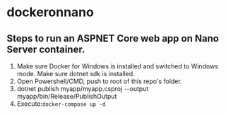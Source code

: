 # dockeronnano
## Steps to run an ASPNET Core web app on Nano Server container.
1. Make sure Docker for Windows is installed and switched to Windows mode. Make sure dotnet sdk is installed.
2. Open Powershell/CMD, push to root of this repo's folder.
3. dotnet publish myapp/myapp.csproj --output myapp/bin/Release/PublishOutput
4. Execute:`docker-compose up -d`
